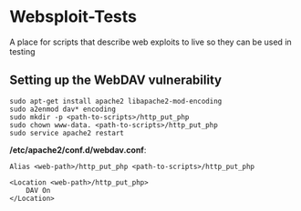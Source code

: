 Websploit-Tests
===============

A place for scripts that describe web exploits to live so they can be used in testing

## Setting up the WebDAV vulnerability

```
sudo apt-get install apache2 libapache2-mod-encoding
sudo a2enmod dav* encoding
sudo mkdir -p <path-to-scripts>/http_put_php
sudo chown www-data. <path-to-scripts>/http_put_php
sudo service apache2 restart
```

**/etc/apache2/conf.d/webdav.conf**:

```
Alias <web-path>/http_put_php <path-to-scripts>/http_put_php

<Location <web-path>/http_put_php>
    DAV On
</Location>
```

